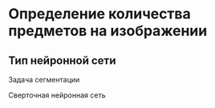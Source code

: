 # Определение количества предметов на изображении

## Тип нейронной сети

Задача сегментации

Сверточная нейронная сеть
